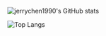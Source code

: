 ![jerrychen1990's GitHub stats](https://github-readme-stats-teal.vercel.app/api?username=jerrychen1990&show_icons=truet&include_all_commits=True&hide=contribs)

![Top Langs](https://github-readme-stats.vercel.app/api/top-langs/?username=jerrychen1990&layout=compact)
